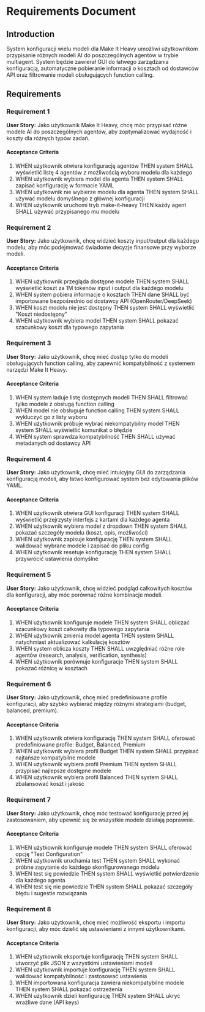 # Requirements Document

## Introduction

System konfiguracji wielu modeli dla Make It Heavy umożliwi użytkownikom przypisanie różnych modeli AI do poszczególnych agentów w trybie multiagent. System będzie zawierał GUI do łatwego zarządzania konfiguracją, automatyczne pobieranie informacji o kosztach od dostawców API oraz filtrowanie modeli obsługujących function calling.

## Requirements

### Requirement 1

**User Story:** Jako użytkownik Make It Heavy, chcę móc przypisać różne modele AI do poszczególnych agentów, aby zoptymalizować wydajność i koszty dla różnych typów zadań.

#### Acceptance Criteria

1. WHEN użytkownik otwiera konfigurację agentów THEN system SHALL wyświetlić listę 4 agentów z możliwością wyboru modelu dla każdego
2. WHEN użytkownik wybiera model dla agenta THEN system SHALL zapisać konfigurację w formacie YAML
3. WHEN użytkownik nie wybierze modelu dla agenta THEN system SHALL używać modelu domyślnego z głównej konfiguracji
4. WHEN użytkownik uruchomi tryb make-it-heavy THEN każdy agent SHALL używać przypisanego mu modelu

### Requirement 2

**User Story:** Jako użytkownik, chcę widzieć koszty input/output dla każdego modelu, aby móc podejmować świadome decyzje finansowe przy wyborze modeli.

#### Acceptance Criteria

1. WHEN użytkownik przegląda dostępne modele THEN system SHALL wyświetlić koszt za 1M tokenów input i output dla każdego modelu
2. WHEN system pobiera informacje o kosztach THEN dane SHALL być importowane bezpośrednio od dostawcy API (OpenRouter/DeepSeek)
3. WHEN koszt modelu nie jest dostępny THEN system SHALL wyświetlić "Koszt niedostępny"
4. WHEN użytkownik wybiera model THEN system SHALL pokazać szacunkowy koszt dla typowego zapytania

### Requirement 3

**User Story:** Jako użytkownik, chcę mieć dostęp tylko do modeli obsługujących function calling, aby zapewnić kompatybilność z systemem narzędzi Make It Heavy.

#### Acceptance Criteria

1. WHEN system ładuje listę dostępnych modeli THEN SHALL filtrować tylko modele z obsługą function calling
2. WHEN model nie obsługuje function calling THEN system SHALL wykluczyć go z listy wyboru
3. WHEN użytkownik próbuje wybrać niekompatybilny model THEN system SHALL wyświetlić komunikat o błędzie
4. WHEN system sprawdza kompatybilność THEN SHALL używać metadanych od dostawcy API

### Requirement 4

**User Story:** Jako użytkownik, chcę mieć intuicyjny GUI do zarządzania konfiguracją modeli, aby łatwo konfigurować system bez edytowania plików YAML.

#### Acceptance Criteria

1. WHEN użytkownik otwiera GUI konfiguracji THEN system SHALL wyświetlić przejrzysty interfejs z kartami dla każdego agenta
2. WHEN użytkownik wybiera model z dropdown THEN system SHALL pokazać szczegóły modelu (koszt, opis, możliwości)
3. WHEN użytkownik zapisuje konfigurację THEN system SHALL walidować wybrane modele i zapisać do pliku config
4. WHEN użytkownik resetuje konfigurację THEN system SHALL przywrócić ustawienia domyślne

### Requirement 5

**User Story:** Jako użytkownik, chcę widzieć podgląd całkowitych kosztów dla konfiguracji, aby móc porównać różne kombinacje modeli.

#### Acceptance Criteria

1. WHEN użytkownik konfiguruje modele THEN system SHALL obliczać szacunkowy koszt całkowity dla typowego zapytania
2. WHEN użytkownik zmienia model agenta THEN system SHALL natychmiast aktualizować kalkulację kosztów
3. WHEN system oblicza koszty THEN SHALL uwzględniać różne role agentów (research, analysis, verification, synthesis)
4. WHEN użytkownik porównuje konfiguracje THEN system SHALL pokazać różnicę w kosztach

### Requirement 6

**User Story:** Jako użytkownik, chcę mieć predefiniowane profile konfiguracji, aby szybko wybierać między różnymi strategiami (budget, balanced, premium).

#### Acceptance Criteria

1. WHEN użytkownik otwiera konfigurację THEN system SHALL oferować predefiniowane profile: Budget, Balanced, Premium
2. WHEN użytkownik wybiera profil Budget THEN system SHALL przypisać najtańsze kompatybilne modele
3. WHEN użytkownik wybiera profil Premium THEN system SHALL przypisać najlepsze dostępne modele
4. WHEN użytkownik wybiera profil Balanced THEN system SHALL zbalansować koszt i jakość

### Requirement 7

**User Story:** Jako użytkownik, chcę móc testować konfigurację przed jej zastosowaniem, aby upewnić się że wszystkie modele działają poprawnie.

#### Acceptance Criteria

1. WHEN użytkownik konfiguruje modele THEN system SHALL oferować opcję "Test Configuration"
2. WHEN użytkownik uruchamia test THEN system SHALL wykonać próbne zapytanie do każdego skonfigurowanego modelu
3. WHEN test się powiedzie THEN system SHALL wyświetlić potwierdzenie dla każdego agenta
4. WHEN test się nie powiedzie THEN system SHALL pokazać szczegóły błędu i sugestie rozwiązania

### Requirement 8

**User Story:** Jako użytkownik, chcę mieć możliwość eksportu i importu konfiguracji, aby móc dzielić się ustawieniami z innymi użytkownikami.

#### Acceptance Criteria

1. WHEN użytkownik eksportuje konfigurację THEN system SHALL utworzyć plik JSON z wszystkimi ustawieniami modeli
2. WHEN użytkownik importuje konfigurację THEN system SHALL walidować kompatybilność i zastosować ustawienia
3. WHEN importowana konfiguracja zawiera niekompatybilne modele THEN system SHALL pokazać ostrzeżenia
4. WHEN użytkownik dzieli konfigurację THEN system SHALL ukryć wrażliwe dane (API keys)